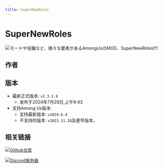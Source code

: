```yaml
---
title: SuperNewRoles
---
```

# SuperNewRoles
![モードや役職など、様々な要素があるAmongUsのMOD、SuperNewRoles!!!!](/Image/SuperNewRoles.png)

## 作者

<div align="center">
<VPCard
  title="Yoking"
  desc="开发者"
  logo="/Image/Yoking.jpg"
  link="https://github.com/ykundesu"
/>
</div>

## 版本
- 最新正式版本: `v2.3.1.6`
  - 发布于2024年7月29日,上午9:43
- 支持Among Us版本:
    - 支持最新版本: `v2024.6.4`
    - 不支持的版本: `v2023.11.28`及更早版本。

## 相关链接
[![Github仓库](https://badgen.net/badge/Github/Repository/github?icon=github)](https://github.com/SuperNewRoles/SuperNewRoles)

[![Discord服务器](https://badgen.net/badge/Discord/Server/5662F6?icon=discord)](https://discord.gg/77RkMJHWsM)